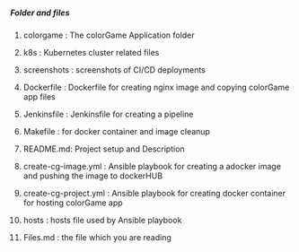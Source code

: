 ##### Folder and files
1) colorgame : The colorGame Application folder
2) k8s : Kubernetes cluster related files
3) screenshots : screenshots of CI/CD deployments
4) Dockerfile : Dockerfile for creating nginx image and copying colorGame app files
5) Jenkinsfile : Jenkinsfile for creating a pipeline
6) Makefile : for docker container and image cleanup
7) README.md: Project setup and Description
8) create-cg-image.yml : Ansible playbook for creating a adocker image and pushing the image to dockerHUB
9) create-cg-project.yml : Ansible playbook for creating docker container for hosting colorGame app
10) hosts : hosts file used by Ansible playbook

11) Files.md : the file which you are reading
